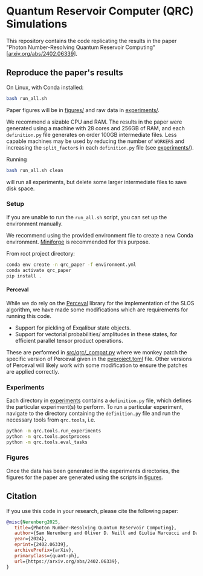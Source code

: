 # Quantum Reservoir Computer (QRC) Simulations

This repository contains the code replicating the results in the paper "Photon Number-Resolving Quantum Reservoir Computing" [[arxiv.org/abs/2402.06339](https://arxiv.org/abs/2402.06339)].

## Reproduce the paper's results

On Linux, with Conda installed:
```bash
bash run_all.sh
```
Paper figures will be in [figures/](figures/) and raw data in [experiments/](experiments/).

We recommend a sizable CPU and RAM. The results in the paper were generated using a machine with 28 cores and 256GB of RAM, and each `definition.py` file generates on order 100GB intermediate files. Less capable machines may be used by reducing the number of `WORKERS` and increasing the `split_factor`s in each `definition.py` file (see [experiments/](experiments/)).

Running 
```bash
bash run_all.sh clean
```
will run all experiments, but delete some larger intermediate files to save disk space.


### Setup

If you are unable to run the `run_all.sh` script, you can set up the environment manually.

We recommend using the provided environment file to create a new Conda environment. [Miniforge](https://github.com/conda-forge/miniforge) is recommended for this purpose. 

From root project directory:
```bash
conda env create -n qrc_paper -f environment.yml
conda activate qrc_paper
pip install .
```

#### Perceval

While we do rely on the [Perceval](https://github.com/Quandela/Perceval) library for the implementation of the SLOS algorithm, we have made some modifications which are requirements for running this code.
 - Support for pickling of Exqalibur state objects.
 - Support for vectorial probabilities/ amplitudes in these states, for efficient parallel tensor product operations.
  
These are performed in [src/qrc/_compat.py](src/qrc/_compat.py) where we monkey patch the specific version of Perceval given in the [pyproject.toml](pyproject.toml) file. Other versions of Perceval will likely work with some modification to ensure the patches are applied correctly.


### Experiments

Each directory in [experiments](experiments) contains a `definition.py` file, which defines the particular experiment(s) to perform. 
To run a particular experiment, navigate to the directory containing the `definition.py` file and run the necessary tools from `qrc.tools`, i.e.
```bash
python -m qrc.tools.run_experiments
python -m qrc.tools.postprocess
python -m qrc.tools.eval_tasks
```

### Figures

Once the data has been generated in the experiments directories, the figures for the paper are generated using the scripts in [figures](figures).

## Citation

If you use this code in your research, please cite the following paper:

```bibtex
@misc{Nerenberg2025,
   title={Photon Number-Resolving Quantum Reservoir Computing}, 
   author={Sam Nerenberg and Oliver D. Neill and Giulia Marcucci and Daniele Faccio},
   year={2024},
   eprint={2402.06339},
   archivePrefix={arXiv},
   primaryClass={quant-ph},
   url={https://arxiv.org/abs/2402.06339}, 
}
```